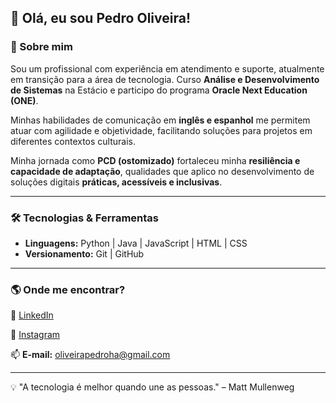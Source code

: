 ## 👋 Olá, eu sou Pedro Oliveira!

### 🚀 Sobre mim
Sou um profissional com experiência em atendimento e suporte, atualmente em transição para a área de tecnologia. Curso **Análise e Desenvolvimento de Sistemas** na Estácio e participo do programa **Oracle Next Education (ONE)**.

Minhas habilidades de comunicação em **inglês e espanhol** me permitem atuar com agilidade e objetividade, facilitando soluções para projetos em diferentes contextos culturais.

Minha jornada como **PCD (ostomizado)** fortaleceu minha **resiliência e capacidade de adaptação**, qualidades que aplico no desenvolvimento de soluções digitais **práticas, acessíveis e inclusivas**.

---

### 🛠️ Tecnologias & Ferramentas

- **Linguagens:** Python | Java | JavaScript | HTML | CSS
- **Versionamento:** Git | GitHub
  
---

### 🌎 Onde me encontrar?

🔗 [LinkedIn](https://www.linkedin.com/in/pedroh-oliveira/)

🔗 [Instagram](https://www.instagram.com/pedroh_aoliveira/)

📫 **E-mail:** oliveirapedroha@gmail.com

---

💡 "A tecnologia é melhor quando une as pessoas." – Matt Mullenweg
